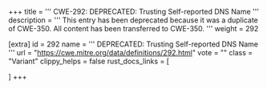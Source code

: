 +++
title = '''
CWE-292: DEPRECATED: Trusting Self-reported DNS Name
'''
description	= '''
This entry has been deprecated because it was a duplicate of CWE-350. All content has been transferred to CWE-350.
'''
weight = 292

[extra]
id = 292
name = '''
DEPRECATED: Trusting Self-reported DNS Name
'''
url = "https://cwe.mitre.org/data/definitions/292.html"
vote = ""
class = "Variant"
clippy_helps = false
rust_docs_links = [
	
]
+++

